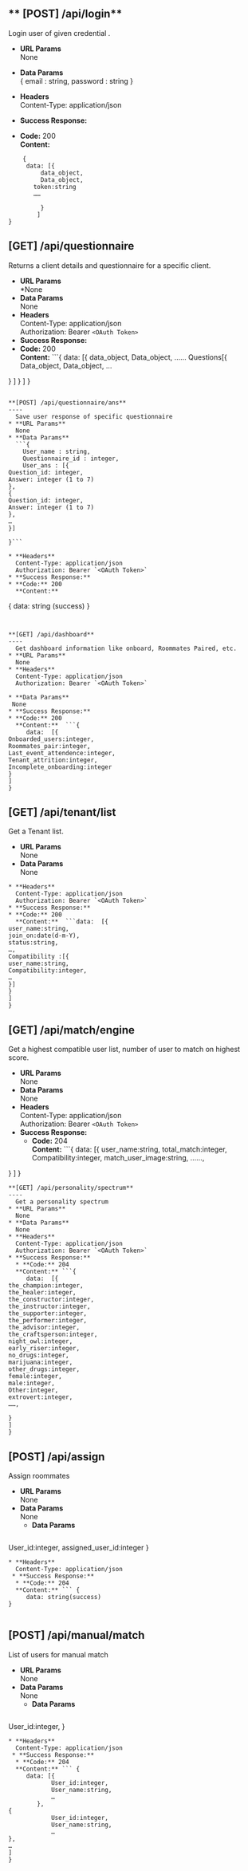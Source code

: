  
** [POST] /api/login**
----
  Login user of given credential .

* **URL Params**  
  None
* **Data Params**  
  {
email : string,
password : string
}

* **Headers**  
  Content-Type: application/json  
* **Success Response:**  
* **Code:** 200  
  **Content:**  
``` 
	{
  	 data: [{
         data_object,
         Data_object,
	   token:string
	   ……
	   
         }
        ]
}

```

**[GET] /api/questionnaire**
----
  Returns a client details and questionnaire for a specific client.
* **URL Params**  
  *None
* **Data Params**  
  None
* **Headers**  
  Content-Type: application/json  
  Authorization: Bearer `<OAuth Token>`
* **Success Response:** 
* **Code:** 200  
  **Content:**  ```{
  	 data: [{
         data_object,
         Data_object,
	   ……
	   Questions[{
Data_object,
Data_object,
…
 
}
     ]
         }
        ]
}

``` 
 
**[POST] /api/questionnaire/ans**
----
  Save user response of specific questionnaire  
* **URL Params**  
  None
* **Data Params**  
  ```{
	User_name : string,
	Questionnaire_id : integer,
	User_ans : [{ 
Question_id: integer,
Answer: integer (1 to 7)
},
{ 
Question_id: integer,
Answer: integer (1 to 7)
},
…
}] 
 
}```

* **Headers**  
  Content-Type: application/json  
  Authorization: Bearer `<OAuth Token>`
* **Success Response:**  
* **Code:** 200  
  **Content:**  
```
{
  	 data:  string (success)
}

```
 

**[GET] /api/dashboard**
----
  Get dashboard information like onboard, Roommates Paired, etc.   
* **URL Params**  
  None
* **Headers**  
  Content-Type: application/json 
  Authorization: Bearer `<OAuth Token>`

* **Data Params**  
 None
* **Success Response:**  
* **Code:** 200  
  **Content:**  ```{
  	 data:  [{
Onboarded_users:integer,
Roommates_pair:integer,
Last_event_attendence:integer,
Tenant_attrition:integer,
Incomplete_onboarding:integer
}
]
}
```

**[GET] /api/tenant/list**
----
  Get a Tenant list.
* **URL Params**  
  None
* **Data Params**  
None
```
* **Headers**  
  Content-Type: application/json  
  Authorization: Bearer `<OAuth Token>`
* **Success Response:** 
* **Code:** 200  
  **Content:**  ```data:  [{
user_name:string,
join_on:date(d-m-Y),
status:string,
…,
Compatibility :[{ 
user_name:string, 
Compatibility:integer,
…
}]
}
]
} 
```  
 
**[GET] /api/match/engine**
----
  Get a highest compatible user list, number of user to match on highest score.
* **URL Params**  
  None
* **Data Params**  
  None
* **Headers**  
  Content-Type: application/json  
  Authorization: Bearer `<OAuth Token>`
* **Success Response:** 
  * **Code:** 204  
  **Content:** ```{
  	 data:  [{
user_name:string,
total_match:integer,
Compatibility:integer,
match_user_image:string,
……,
 
}
]
}
```
**[GET] /api/personality/spectrum**
----
  Get a personality spectrum
* **URL Params**  
  None
* **Data Params**  
  None
* **Headers**  
  Content-Type: application/json  
  Authorization: Bearer `<OAuth Token>`
* **Success Response:** 
  * **Code:** 204  
  **Content:** ```{
  	 data:  [{
the_champion:integer,
the_healer:integer,
the_constructor:integer,
the_instructor:integer,
the_supporter:integer,
the_performer:integer,
the_advisor:integer,
the_craftsperson:integer,
night_owl:integer,
early_riser:integer,
no_drugs:integer,
marijuana:integer,
other_drugs:integer,
female:integer,
male:integer,
Other:integer,
extrovert:integer,
……,
 
} 
]
}

```
**[POST] /api/assign**
----
  Assign roommates
* **URL Params**  
  None
* **Data Params**  
  None
  * **Data Params**  
  ```{
User_id:integer,
assigned_user_id:integer
}
```
* **Headers**  
  Content-Type: application/json  
 * **Success Response:** 
  * **Code:** 204  
  **Content:** ``` {
  	 data: string(success)
}
 
```
**[POST] /api/manual/match**
----
  List of users for manual match
* **URL Params**  
  None
* **Data Params**  
  None
  * **Data Params**  
  ```{
User_id:integer,
}

```
* **Headers**  
  Content-Type: application/json  
 * **Success Response:** 
  * **Code:** 204  
  **Content:** ``` {
  	 data: [{ 
			User_id:integer,
			User_name:string,
			…
		},
{ 
			User_id:integer,
			User_name:string,
			…
},
…
]
}

 
```
 

